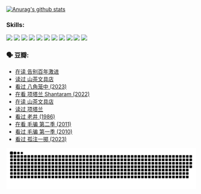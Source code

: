 
[![Anurag's github stats](https://github-readme-stats.vercel.app/api?username=w940853815)](https://github.com/anuraghazra/github-readme-stats)

### Skills:

<code><img height="32" src="https://cdn.jsdelivr.net/npm/simple-icons@v5/icons/python.svg"></code>
<code><img height="32" src="https://cdn.jsdelivr.net/npm/simple-icons@v5/icons/javascript.svg"></code>
<code><img height="32" src="https://cdn.jsdelivr.net/npm/simple-icons@v5/icons/django.svg"></code>
<code><img height="32" src="https://cdn.jsdelivr.net/npm/simple-icons@v5/icons/flask.svg"></code>
<code><img height="32" src="https://cdn.jsdelivr.net/npm/simple-icons@v5/icons/vuetify.svg"></code>
<code><img height="32" src="https://cdn.jsdelivr.net/npm/simple-icons@v5/icons/git.svg"></code>
<code><img height="32" src="https://cdn.jsdelivr.net/npm/simple-icons@v5/icons/docker.svg"></code>
<code><img height="32" src="https://cdn.jsdelivr.net/npm/simple-icons@v5/icons/postgresql.svg"></code>
<code><img height="32" src="https://cdn.jsdelivr.net/npm/simple-icons@v5/icons/elasticsearch.svg"></code>
<code><img height="32" src="https://cdn.jsdelivr.net/npm/simple-icons@v5/icons/macos.svg"></code>
<code><img height="32" src="https://cdn.jsdelivr.net/npm/simple-icons@v5/icons/linux.svg"></code>

### 🗣 豆瓣:

<!-- DOUBAN-ACTIVITIES:START -->
- [在读 告别百年激进](https://www.douban.com/people/136069238/status/4374953075/?_i=95845568)
- [读过 山茶文具店](https://www.douban.com/people/136069238/status/4374952154/?_i=95845568)
- [看过 八角笼中‎ (2023)](https://www.douban.com/people/136069238/status/4367541707/?_i=95845568)
- [在看 项塔兰 Shantaram‎ (2022)](https://www.douban.com/people/136069238/status/4365497032/?_i=95845568)
- [在读 山茶文具店](https://www.douban.com/people/136069238/status/4364620725/?_i=95845568)
- [读过 项塔兰](https://www.douban.com/people/136069238/status/4364620288/?_i=95845568)
- [看过 老井‎ (1986)](https://www.douban.com/people/136069238/status/4362366672/?_i=95845568)
- [在看 毛骗 第二季‎ (2011)](https://www.douban.com/people/136069238/status/4355752869/?_i=95845568)
- [看过 毛骗 第一季‎ (2010)](https://www.douban.com/people/136069238/status/4355752667/?_i=95845568)
- [看过 孤注一掷‎ (2023)](https://www.douban.com/people/136069238/status/4354774568/?_i=95845568)
<!-- DOUBAN-ACTIVITIES:END -->


![Snake animation](https://raw.githubusercontent.com/w940853815/w940853815/output/github-contribution-grid-snake.svg)

<!--
**w940853815/w940853815** is a ✨ _special_ ✨ repository because its `README.md` (this file) appears on your GitHub profile.

Here are some ideas to get you started:

- 🔭 I’m currently working on ...
- 🌱 I’m currently learning ...
- 👯 I’m looking to collaborate on ...
- 🤔 I’m looking for help with ...
- 💬 Ask me about ...
- 📫 How to reach me: ...
- 😄 Pronouns: ...
- ⚡ Fun fact: ...
-->
